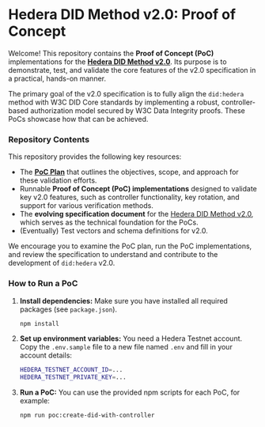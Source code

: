 # Hedera DID Method v2.0: Proof of Concept

Welcome\! This repository contains the **Proof of Concept (PoC)** implementations for the **[Hedera DID Method v2.0](https://github.com/Swiss-Digital-Assets-Institute/did-method)**. Its purpose is to demonstrate, test, and validate the core features of the v2.0 specification in a practical, hands-on manner.

The primary goal of the v2.0 specification is to fully align the `did:hedera` method with W3C DID Core standards by implementing a robust, controller-based authorization model secured by W3C Data Integrity proofs. These PoCs showcase how that can be achieved.

### Repository Contents

This repository provides the following key resources:

- The [**PoC Plan**](./POC-PLAN.md) that outlines the objectives, scope, and approach for these validation efforts.
- Runnable **Proof of Concept (PoC) implementations** designed to validate key v2.0 features, such as controller functionality, key rotation, and support for various verification methods.
- The **evolving specification document** for the [Hedera DID Method v2.0](https://github.com/Swiss-Digital-Assets-Institute/did-method), which serves as the technical foundation for the PoCs.
- (Eventually) Test vectors and schema definitions for v2.0.

We encourage you to examine the PoC plan, run the PoC implementations, and review the specification to understand and contribute to the development of `did:hedera` v2.0.

### How to Run a PoC

1.  **Install dependencies:** Make sure you have installed all required packages (see `package.json`).

    ```bash
    npm install
    ```

2.  **Set up environment variables:** You need a Hedera Testnet account. Copy the `.env.sample` file to a new file named `.env` and fill in your account details:

    ```bash
    HEDERA_TESTNET_ACCOUNT_ID=...
    HEDERA_TESTNET_PRIVATE_KEY=...
    ```

3.  **Run a PoC:**
    You can use the provided npm scripts for each PoC, for example:

    ```bash
    npm run poc:create-did-with-controller
    ```
